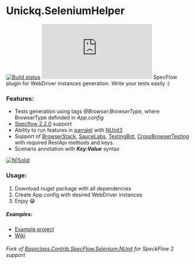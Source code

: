 # Unickq.SeleniumHelper
[![Build status](https://ci.appveyor.com/api/projects/status/jfdkvwxij00g8lh8?svg=true)](https://ci.appveyor.com/project/unickq/unickq-seleniumhelper)     [![NuGet Unickq.SeleniumHelper](http://flauschig.ch/nubadge.php?id=Unickq.SeleniumHelper)](https://www.nuget.org/packages/Unickq.SeleniumHelper)
SpecFlow plugin for WebDriver instances generation. Write your tests easily :)

### Features:
- Tests generation using tags *@Browser:BrowserType*, where BrowserType definded in *App.config*
- [Specflow 2.2.0](https://github.com/techtalk/SpecFlow/releases/tag/V2.2.0) support
- Ability to run features in [parralel](https://github.com/techtalk/SpecFlow/wiki/Parallel-Execution) with [NUnit3](https://github.com/nunit/docs/wiki/Parallelizable-Attribute)
- Support of [BrowserStack](browserstack.com/), [SauceLabs](https://saucelabs.com/), [TestingBot](https://testingbot.com), [CrossBrowserTesting](https://crossbrowsertesting.com/) with required RestApi methods and keys.
- Scenario annotation with ***Key:Value*** syntax

[![N|Solid](https://raw.githubusercontent.com/unickq/Unickq.SeleniumHelper/master/Example.png)]()

### Usage:
1. Download nuget package with all dependencies
2. Create App.config with desired WebDriver instances
3. Enjoy 😁

##### Examples:
* [Example project](https://github.com/unickq/Unickq.SeleniumHelper/tree/master/Example)
* [Wiki](https://github.com/unickq/Unickq.SeleniumHelper/wiki)

###### Fork of [Baseclass.Contrib.SpecFlow.Selenium.NUnit](https://github.com/baseclass/Contrib.SpecFlow.Selenium.NUnit) for SpeckFlow 2 support